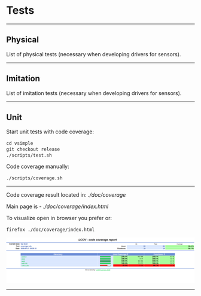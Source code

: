 # Tests

---

## Physical

List of physical tests (necessary when developing drivers for sensors).

---

## Imitation

List of imitation tests (necessary when developing drivers for sensors).

---

## Unit

Start unit tests with code coverage:<br/>

```
cd vsimple
git checkout release
./scripts/test.sh
```

Code coverage manually:
```
./scripts/coverage.sh
```
---

Code coverage result located in: *./doc/coverage*

Main page is - *./doc/coverage/index.html*

To visualize open in browser you prefer or:
```
firefox ./doc/coverage/index.html
```
![coverage](../doc/img/coverage.png)

---
